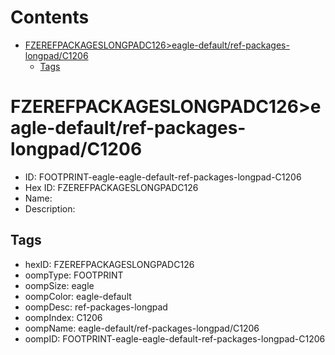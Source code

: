 



Contents
========

* [FZEREFPACKAGESLONGPADC126>eagle-default/ref-packages-longpad/C1206](#fzerefpackageslongpadc126eagle-defaultref-packages-longpadc1206)
	* [Tags](#tags)

# FZEREFPACKAGESLONGPADC126>eagle-default/ref-packages-longpad/C1206

- ID: FOOTPRINT-eagle-eagle-default-ref-packages-longpad-C1206
- Hex ID: FZEREFPACKAGESLONGPADC126
- Name: 
- Description: 

## Tags

- hexID: FZEREFPACKAGESLONGPADC126
- oompType: FOOTPRINT
- oompSize: eagle
- oompColor: eagle-default
- oompDesc: ref-packages-longpad
- oompIndex: C1206
- oompName: eagle-default/ref-packages-longpad/C1206
- oompID: FOOTPRINT-eagle-eagle-default-ref-packages-longpad-C1206
